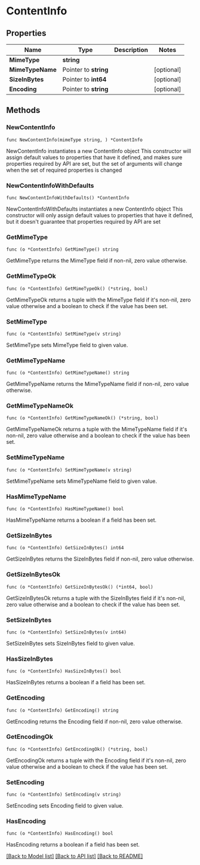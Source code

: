 # ContentInfo

## Properties

Name | Type | Description | Notes
------------ | ------------- | ------------- | -------------
**MimeType** | **string** |  | 
**MimeTypeName** | Pointer to **string** |  | [optional] 
**SizeInBytes** | Pointer to **int64** |  | [optional] 
**Encoding** | Pointer to **string** |  | [optional] 

## Methods

### NewContentInfo

`func NewContentInfo(mimeType string, ) *ContentInfo`

NewContentInfo instantiates a new ContentInfo object
This constructor will assign default values to properties that have it defined,
and makes sure properties required by API are set, but the set of arguments
will change when the set of required properties is changed

### NewContentInfoWithDefaults

`func NewContentInfoWithDefaults() *ContentInfo`

NewContentInfoWithDefaults instantiates a new ContentInfo object
This constructor will only assign default values to properties that have it defined,
but it doesn't guarantee that properties required by API are set

### GetMimeType

`func (o *ContentInfo) GetMimeType() string`

GetMimeType returns the MimeType field if non-nil, zero value otherwise.

### GetMimeTypeOk

`func (o *ContentInfo) GetMimeTypeOk() (*string, bool)`

GetMimeTypeOk returns a tuple with the MimeType field if it's non-nil, zero value otherwise
and a boolean to check if the value has been set.

### SetMimeType

`func (o *ContentInfo) SetMimeType(v string)`

SetMimeType sets MimeType field to given value.


### GetMimeTypeName

`func (o *ContentInfo) GetMimeTypeName() string`

GetMimeTypeName returns the MimeTypeName field if non-nil, zero value otherwise.

### GetMimeTypeNameOk

`func (o *ContentInfo) GetMimeTypeNameOk() (*string, bool)`

GetMimeTypeNameOk returns a tuple with the MimeTypeName field if it's non-nil, zero value otherwise
and a boolean to check if the value has been set.

### SetMimeTypeName

`func (o *ContentInfo) SetMimeTypeName(v string)`

SetMimeTypeName sets MimeTypeName field to given value.

### HasMimeTypeName

`func (o *ContentInfo) HasMimeTypeName() bool`

HasMimeTypeName returns a boolean if a field has been set.

### GetSizeInBytes

`func (o *ContentInfo) GetSizeInBytes() int64`

GetSizeInBytes returns the SizeInBytes field if non-nil, zero value otherwise.

### GetSizeInBytesOk

`func (o *ContentInfo) GetSizeInBytesOk() (*int64, bool)`

GetSizeInBytesOk returns a tuple with the SizeInBytes field if it's non-nil, zero value otherwise
and a boolean to check if the value has been set.

### SetSizeInBytes

`func (o *ContentInfo) SetSizeInBytes(v int64)`

SetSizeInBytes sets SizeInBytes field to given value.

### HasSizeInBytes

`func (o *ContentInfo) HasSizeInBytes() bool`

HasSizeInBytes returns a boolean if a field has been set.

### GetEncoding

`func (o *ContentInfo) GetEncoding() string`

GetEncoding returns the Encoding field if non-nil, zero value otherwise.

### GetEncodingOk

`func (o *ContentInfo) GetEncodingOk() (*string, bool)`

GetEncodingOk returns a tuple with the Encoding field if it's non-nil, zero value otherwise
and a boolean to check if the value has been set.

### SetEncoding

`func (o *ContentInfo) SetEncoding(v string)`

SetEncoding sets Encoding field to given value.

### HasEncoding

`func (o *ContentInfo) HasEncoding() bool`

HasEncoding returns a boolean if a field has been set.


[[Back to Model list]](../README.md#documentation-for-models) [[Back to API list]](../README.md#documentation-for-api-endpoints) [[Back to README]](../README.md)


